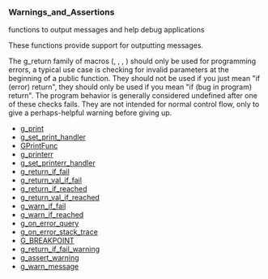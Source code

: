 ### Warnings_and_Assertions

functions to output messages and help debug applications

 These functions provide support for outputting messages.

 The g_return family of macros ([](g_return_if_fail),
 [](g_return_val_if_fail), [](g_return_if_reached),
 [](g_return_val_if_reached)) should only be used for programming
 errors, a typical use case is checking for invalid parameters at
 the beginning of a public function. They should not be used if
 you just mean "if (error) return", they should only be used if
 you mean "if (bug in program) return". The program behavior is
 generally considered undefined after one of these checks fails.
 They are not intended for normal control flow, only to give a
 perhaps-helpful warning before giving up.

* [g_print]()
* [g_set_print_handler]()
* [GPrintFunc]()
* [g_printerr]()
* [g_set_printerr_handler]()
* [g_return_if_fail]()
* [g_return_val_if_fail]()
* [g_return_if_reached]()
* [g_return_val_if_reached]()
* [g_warn_if_fail]()
* [g_warn_if_reached]()
* [g_on_error_query]()
* [g_on_error_stack_trace]()
* [G_BREAKPOINT]()
* [g_return_if_fail_warning]()
* [g_assert_warning]()
* [g_warn_message]()
